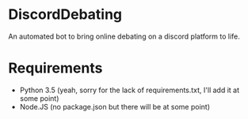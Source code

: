 # DiscordDebating
An automated bot to bring online debating on a discord platform to life.

# Requirements
- Python 3.5 (yeah, sorry for the lack of requirements.txt, I'll add it at some point)
- Node.JS (no package.json but there will be at some point)